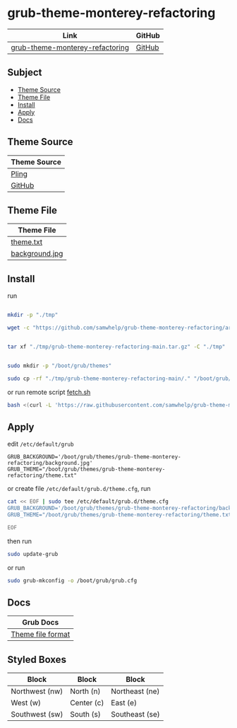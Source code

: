 

# grub-theme-monterey-refactoring

| Link | GitHub |
| ---- | ------ |
| [grub-theme-monterey-refactoring](https://samwhelp.github.io/grub-theme-monterey-refactoring/) | [GitHub](https://github.com/samwhelp/grub-theme-monterey-refactoring) |




## Subject

* [Theme Source](#theme-source)
* [Theme File](#theme-file)
* [Install](#install)
* [Apply](#apply)
* [Docs](#docs)




## Theme Source

| Theme Source |
| ------ |
| [Pling](https://www.pling.com/p/1577873/) |
| [GitHub](https://github.com/sandesh236/monterey-grub-theme) |





## Theme File

| Theme File                       |
| -------------------------------- |
| [theme.txt](theme.txt)           |
| [background.jpg](background.jpg) |




## Install

run

``` sh

mkdir -p "./tmp"

wget -c "https://github.com/samwhelp/grub-theme-monterey-refactoring/archive/refs/heads/main.tar.gz" -O "./tmp/grub-theme-monterey-refactoring-main.tar.gz"


tar xf "./tmp/grub-theme-monterey-refactoring-main.tar.gz" -C "./tmp"


sudo mkdir -p "/boot/grub/themes"

sudo cp -rf "./tmp/grub-theme-monterey-refactoring-main/." "/boot/grub/themes/grub-theme-monterey-refactoring"

```

or run remote script [fetch.sh](https://github.com/samwhelp/grub-theme-monterey-refactoring/blob/main/helper/theme-installer/fetch.sh)

``` sh
bash <(curl -L 'https://raw.githubusercontent.com/samwhelp/grub-theme-monterey-refactoring/main/helper/theme-installer/fetch.sh')
```




## Apply

edit `/etc/default/grub`

```
GRUB_BACKGROUND='/boot/grub/themes/grub-theme-monterey-refactoring/background.jpg'
GRUB_THEME="/boot/grub/themes/grub-theme-monterey-refactoring/theme.txt"
```

or create file `/etc/default/grub.d/theme.cfg`, run

``` sh
cat << EOF | sudo tee /etc/default/grub.d/theme.cfg
GRUB_BACKGROUND='/boot/grub/themes/grub-theme-monterey-refactoring/background.jpg'
GRUB_THEME="/boot/grub/themes/grub-theme-monterey-refactoring/theme.txt"

EOF
```


then run

``` sh
sudo update-grub
```

or run

``` sh
sudo grub-mkconfig -o /boot/grub/grub.cfg
```




## Docs

| Grub Docs |
| ---- |
| [Theme file format](https://www.gnu.org/software/grub/manual/grub/html_node/Theme-file-format.html) |




## Styled Boxes

| Block          | Block      | Block          |
| ---------------| ---------- | -------------- |
| Northwest (nw) | North (n)  | Northeast (ne) |
| West (w)       | Center (c) | East (e)       |
| Southwest (sw) | South (s)  | Southeast (se) |
